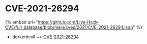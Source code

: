 # CVE-2021-26294
{% embed url="https://github.com/Live-Hack-CVE/full_database/blob/main/cves/2021/CVE-2021-26294.json" %}

* dorkerdevil ~> [CVE-2021-26294](https://www.alice-snow.ru/2021/database/cve-2021-26294/cve-2021-26294-dorkerdevil)